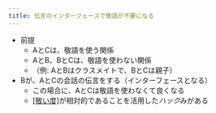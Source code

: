 ```yaml
---
title: 伝言のインターフェースで敬語が不要になる
---
```


* 前提
  * AとCは、敬語を使う関係
  * AとB、BとCは、敬語を使わない関係
  * （例: AとBはクラスメイトで、BとCは親子）
* Bが、AとCの会話の伝言をする（インターフェースとなる）
  * この場合に、AとCは敬語を使わなくて良くなる
  * [\[敬い度\]](?)が相対的であることを活用した*ハック*みがある
